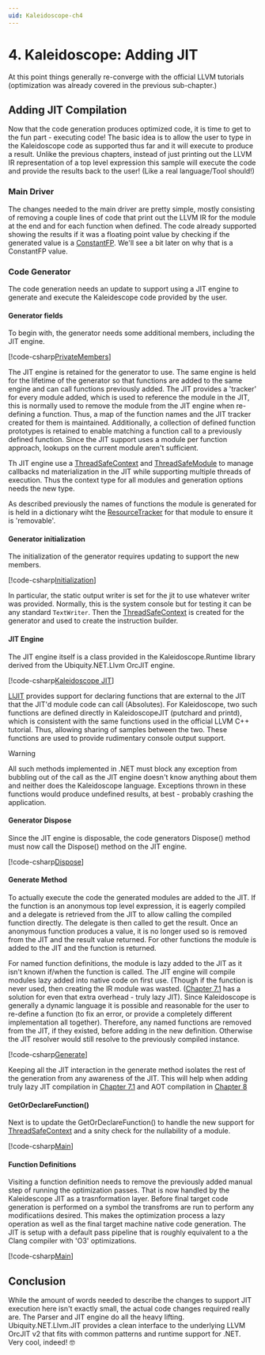 ```yaml
---
uid: Kaleidoscope-ch4
---
```


# 4. Kaleidoscope: Adding JIT
At this point things generally re-converge with the official LLVM tutorials (optimization was
already covered in the previous sub-chapter.)

## Adding JIT Compilation
Now that the code generation produces optimized code, it is time to get to the fun part - executing code!
The basic idea is to allow the user to type in the Kaleidoscope code as supported thus far and it will
execute to produce a result. Unlike the previous chapters, instead of just printing out the LLVM IR
representation of a top level expression this sample will execute the code and provide the results back
to the user! (Like a real language/Tool should!)

### Main Driver
The changes needed to the main driver are pretty simple, mostly consisting of removing a couple lines of
code that print out the LLVM IR for the module at the end and for each function when defined. The code
already supported showing the results if it was a floating point value by checking if the generated value
is a [ConstantFP](xref:Ubiquity.NET.Llvm.Values.ConstantFP). We'll see a bit later on why that is a ConstantFP
value.

### Code Generator
The code generation needs an update to support using a JIT engine to generate and execute the Kaleidescope
code provided by the user.

#### Generator fields
To begin with, the generator needs some additional members, including the JIT engine.

[!code-csharp[PrivateMembers](CodeGenerator.cs#PrivateMembers)]

The JIT engine is retained for the generator to use. The same engine is held for the lifetime of the
generator so that functions are added to the same engine and can call functions previously added. The JIT
provides a 'tracker' for every module added, which is used to reference the module in the JIT, this is
normally used to remove the module from the JIT engine when re-defining a function. Thus, a map of the
function names and the JIT tracker created for them is maintained. Additionally, a collection of defined
function prototypes is retained to enable matching a function call to a previously defined function.
Since the JIT support uses a module per function approach, lookups on the current module aren't sufficient.

Th JIT engine use a [ThreadSafeContext](xref:Ubiquity.NET.Llvm.JIT.OrcJITv2.ThreadSafeContext) and
[ThreadSafeModule](xref:Ubiquity.NET.Llvm.JIT.OrcJITv2.ThreadSafeModule) to manage callbacks nd materialization in
the JIT while supporting multiple threads of execution. Thus the context type for all modules and generation
options needs the new type.

As described previously the names of functions the module is generated for is held in a dictionary wiht the
[ResourceTracker](xref:Ubiquity.NET.Llvm.JIT.OrcJITv2.ResourceTracker) for that module to ensure it is 'removable'.

#### Generator initialization
The initialization of the generator requires updating to support the new members.

[!code-csharp[Initialization](CodeGenerator.cs#Initialization)]

In particular, the static output writer is set for the jit to use whatever writer was provided. Normally,
this is the system console but for testing it can be any standard `TextWriter`. Then the 
[ThreadSafeContext](xref:Ubiquity.NET.Llvm.JIT.OrcJITv2.ThreadSafeContext) is created for the generator and used to
create the instruction builder.

#### JIT Engine
The JIT engine itself is a class provided in the Kaleidoscope.Runtime library derived from the Ubiquity.NET.Llvm
OrcJIT engine.

[!code-csharp[Kaleidoscope JIT](../../../Samples/Kaleidoscope/Kaleidoscope.Runtime/KaleidoscopeJIT.cs)]

[LlJIT](xref:Ubiquity.NET.Llvm.JIT.OrcJITv2.LlJIT) provides support for declaring functions that are external to the JIT
that the JIT'd module code can call (Absolutes). For Kaleidoscope, two such functions are defined directly in
KaleidoscopeJIT (putchard and printd), which is consistent with the same functions used in the official
LLVM C++ tutorial. Thus, allowing sharing of samples between the two. These functions are used to provide
rudimentary console output support.

> [!WARNING]
> All such methods implemented in .NET must block any exception from bubbling out of the call as the JIT
> engine doesn't know anything about them and neither does the Kaleidoscope language. Exceptions thrown
> in these functions would produce undefined results, at best - probably crashing the application.


#### Generator Dispose
Since the JIT engine is disposable, the code generators Dispose() method must now call the
Dispose() method on the JIT engine.

[!code-csharp[Dispose](CodeGenerator.cs#Dispose)]

#### Generate Method
To actually execute the code the generated modules are added to the JIT. If the function is an anonymous top level
expression, it is eagerly compiled and a delegate is retrieved from the JIT to allow calling the compiled function
directly. The delegate is then called to get the result. Once an anonymous function produces a value, it is no
longer used so is removed from the JIT and the result value returned. For other functions the module is added to the
JIT and the function is returned.

For named function definitions, the module is lazy added to the JIT as it isn't known if/when the function is called.
The JIT engine will compile modules lazy added into native code on first use. (Though if the function is never used,
then creating the IR module was wasted. ([Chapter 7.1](xref:Kaleidoscope-ch7.1) has a solution for even that extra
overhead - truly lazy JIT). Since Kaleidoscope is generally a dynamic language it is possible and reasonable for the
user to re-define a function (to fix an error, or provide a completely different implementation all together). Therefore,
any named functions are removed from the JIT, if they existed, before adding in the new definition. Otherwise the JIT
resolver would still resolve to the previously compiled instance.

[!code-csharp[Generate](CodeGenerator.cs#Generate)]

Keeping all the JIT interaction in the generate method isolates the rest of the generation from any
awareness of the JIT. This will help when adding truly lazy JIT compilation in [Chapter 7.1](xref:Kaleidoscope-ch7.1)
and AOT compilation in [Chapter 8](xref:Kaleidoscope-ch8)

#### GetOrDeclareFunction()
Next is to update the GetOrDeclareFunction() to handle the new support for [ThreadSafeContext](xref:Ubiquity.NET.Llvm.JIT.OrcJITv2.ThreadSafeContext)
and a snity check for the nullability of a module. 

[!code-csharp[Main](CodeGenerator.cs#GetOrDeclareFunction)]

#### Function Definitions
Visiting a function definition needs to remove the previously added manual step of running the optimization
passes. That is now handled by the Kaleidescope JIT as a trasnformation layer. Before final target code generation
is performed on a symbol the transfroms are run to perform any modificatiions desired. This makes the optimization
process a lazy operation as well as the final target machine native code generation. The JIT is setup with a default
pass pipeline that is roughly equivalent to a the Clang compiler with 'O3' optimizations.

[!code-csharp[Main](CodeGenerator.cs#FunctionDefinition)]


## Conclusion
While the amount of words needed to describe the changes to support JIT execution here isn't exactly small, the
actual code changes required really are. The Parser and JIT engine do all the heavy lifting. Ubiquity.NET.Llvm.JIT
provides a clean interface to the underlying LLVM OrcJIT v2 that fits with common patterns and runtime support for
.NET. Very cool, indeed! :nerd_face:

